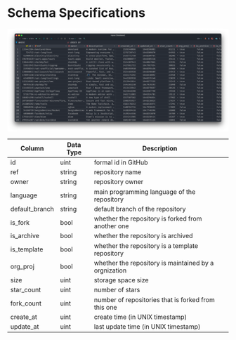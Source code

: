 # Schema Specifications

![preview.png](preview.png)




| Column        | Data Type | Description                                           |
|---------------|-----------|-------------------------------------------------------|
| id            | uint      | formal id in GitHub                                   |
| ref           | string    | repository name                                       |
| owner         | string    | repository owner                                      |
| language      | string    | main programming language of the repository           |
|default_branch | string    | default branch of the repository                      |
| is_fork       | bool      | whether the repository is forked from another one     |
| is_archive    | bool      | whether the repository is archived                    |
| is_template   | bool      | whether the repository is a template repository       |
| org_proj      | bool      | whether the repository is maintained by a orgnization |
| size          | uint      | storage space size                                    |
| star_count    | uint      | number of stars                                       |
| fork_count    | uint      | number of repositories that is forked from this one   |
| create_at     | uint      | create time (in UNIX timestamp)                       |  
| update_at     | uint      | last update time (in UNIX timestamp)                  | 